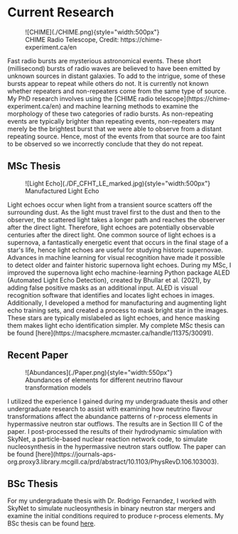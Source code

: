 # Current Research 
<figure markdown>
  ![CHIME](./CHIME.png){style="width:500px"}
  <figcaption> CHIME Radio Telescope, Credit: https://chime-experiment.ca/en </figcaption>
</figure>
Fast radio bursts are mysterious astronomical events. These short (millisecond) bursts of radio waves are believed to have been emitted by unknown sources in distant galaxies. To add to the intrigue, some of these bursts appear to repeat while others do not. It is currently not known whether repeaters and non-repeaters come from the same type of source. My PhD research involves using the [CHIME radio telescope](https://chime-experiment.ca/en) and machine learning methods to examine the morphology of these two categories of radio bursts. As non-repeating events are typically brighter than repeating events, non-repeaters may merely be the brightest burst that we were able to observe from a distant repeating source. Hence, most of the events from that source are too faint to be observed so we incorrectly conclude that they do not repeat.

## MSc Thesis
<figure markdown>
  ![Light Echo](./DF_CFHT_LE_marked.jpg){style="width:500px"}
  <figcaption> Manufactured Light Echo
</figure>
Light echoes occur when light from a transient source scatters off the surrounding dust. As the light must travel first to the dust and then to the observer, the scattered light takes a longer path and reaches the observer after the direct light. Therefore, light echoes are potentially observable centuries after the direct light. One common source of light echoes is a supernova, a fantastically energetic event that occurs in the final stage of a star's life, hence light echoes are useful for studying historic supernovae. Advances in machine learning for visual recognition have made it possible to detect older and fainter historic supernova light echoes. During my MSc, I improved the supernova light echo machine-learning Python package ALED (Automated Light Echo Detection), created by Bhullar et al. (2021), by adding false positive masks as an additional input.  ALED is visual recognition software that identifies and locates light echoes in images. Additionally, I developed a method for manufacturing and augmenting light echo training sets, and created a process to mask bright star in the images. These stars are typically mislabeled as light echoes, and hence masking them makes light echo identification simpler. My complete MSc thesis can be found [here](https://macsphere.mcmaster.ca/handle/11375/30091).

## Recent Paper
<figure markdown>
  ![Abundances](./Paper.png){style="width:550px"}
  <figcaption> Abundances of elements for different neutrino flavour transformation models
</figure>
I utilized the experience I gained during my undergraduate thesis and other undergraduate research to assist with examining how neutrino flavour transformations affect the abundance patterns of r-process elements in hypermassive neutron star outflows. The results are in Section III C of the paper. I post-processed the results of their hydrodynamic simulation with SkyNet, a particle-based nuclear reaction network code, to simulate nucleosynthesis in the hypermassive neutron stars outflow. The paper can be found [here](https://journals-aps-org.proxy3.library.mcgill.ca/prd/abstract/10.1103/PhysRevD.106.103003).

## BSc Thesis
 For my undergraduate thesis with Dr. Rodrigo Fernandez, I worked with SkyNet to simulate nucleosynthesis in binary neutron star mergers and examine the initial conditions required to produce r-process elements. My BSc thesis can be found [here](./Undergraduate_Thesis.pdf).